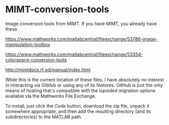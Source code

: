 # MIMT-conversion-tools
Image conversion tools from MIMT.  If you have MIMT, you already have these.

https://www.mathworks.com/matlabcentral/fileexchange/53786-image-manipulation-toolbox

https://www.mathworks.com/matlabcentral/fileexchange/53354-colorspace-conversion-tools

http://mimtdocs.rf.gd/manual/index.html

While this is the current location of these files, I have absolutely no interest in interacting via GitHub or using any of its features.  GitHub is just the only means of hosting that's compatible with the lopsided migration options available via the Mathworks File Exchange.

To install, just click the *Code* button, download the zip file, unpack it somewhere appropriate, and then add the resulting directory (and its subdirectories) to the MATLAB path. 




